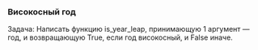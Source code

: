 ### Високосный год

Задача: Написать функцию is_year_leap, принимающую 1 аргумент — год, и возвращающую True, если год високосный, и False иначе.